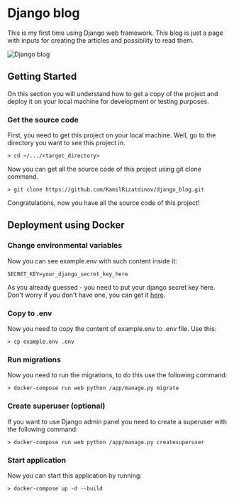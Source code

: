 # Django blog
This is my first time using Django web framework. 
This blog is just a page with inputs for creating the articles and possibility to read them.

![Django blog](https://i.ibb.co/vdFg7Dm/photo-2019-12-22-21-50-02.jpg)
## Getting Started
On this section you will understand how to get a copy of the project and 
deploy it on your local machine for development or testing purposes.
### Get the source code
First, you need to get this project on your local machine. 
Well, go to the directory you want to see this project in.
```
> cd ~/.../<target_directory>
```
Now you can get all the source code of this project using git clone command.
```
> git clone https://github.com/KamilRizatdinov/django_blog.git
```
Congratulations, now you have all the source code of this project!
## Deployment using Docker
### Change environmental variables
Now you can see example.env with such content inside it:
```
SECRET_KEY=your_django_secret_key_here
```
As you already guessed - you need to put your django secret key here. Don't worry if you don't have one, you can get it [here](https://djecrety.ir).
### Copy to .env
Now you need to copy the content of example.env to .env file. Use this:
```
> cp example.env .env
```
### Run migrations
Now you need to run the migrations, to do this use the following command:
```
> docker-compose run web python /app/manage.py migrate
```
### Create superuser (optional)
If you want to use Django admin panel you need to create a superuser with the following command:
```
> docker-compose run web python /app/manage.py createsuperuser
```
### Start application
Now you can start this application by running:
```
> docker-compose up -d --build
```










